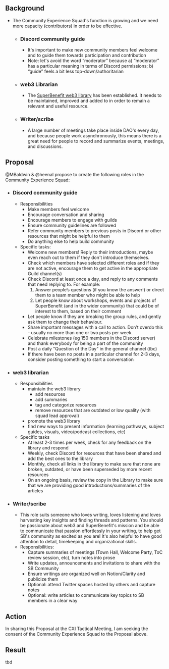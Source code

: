 ## Background
- The Community Experience Squad's function is growing and we need more capacity (contributors) in order to be effective.
	- ### Discord community guide
		- It's important to make new community members feel welcome and to guide them towards participation and contribution
		- Note: let's avoid the word “moderator” because a) “moderator” has a particular meaning in terms of Discord permissions; b) “guide” feels a bit less top-down/authoritarian
	- ### web3 Librarian
		- The [SuperBenefit web3 library](https://www.notion.so/superbenefit/web3-Library-7819e3c7a9fb482998cad3822e5dcb82) has been established. It needs to be maintained, improved and added to in order to remain a relevant and useful resource.
	- ### Writer/scribe
		- A large number of meetings take place inside DAO's every day, and because people work asynchronously, this means there is a great need for people to record and summarize events, meetings, and discussions.


## Proposal
@MBaldwin & @heenal propose to create the following roles in the Community Experience Squad:
- ### Discord community guide
	- Responsibilities
		- Make members feel welcome
		- Encourage conversation and sharing
		- Encourage members to engage with guilds
		- Ensure community guidelines are followed
		- Refer community members to previous posts in Discord or other resources that might be helpful to them
		- Do anything else to help build community
	- Specific tasks:
		- Welcome new members! Reply to their introductions, maybe even reach out to them if they don't introduce themselves.
		- Check which members have selected different roles and if they are not active, encourage them to get active in the appropriate Guild channel(s)
		- Check Discord at least once a day, and reply to any comments that need replying to. For example:
			1. Answer people’s questions (if you know the answer!) or direct them to a team member who might be able to help
			2. Let people know about workshops, events and projects of SuperBenefit (and in the wider community) that could be of interest to them, based on their comment
		- Let people know if they are breaking the group rules, and gently ask them to change their behaviour. 
		- Share important messages with a call to action. Don’t overdo this - usually no more than one or two posts per week.
		- Celebrate milestones (eg 150 members in the Discord server) and thank everybody for being a part of the community
		- Post a daily "Question of the Day" in the general channel (tbc)
		- If there have been no posts in a particular channel for 2-3 days, consider posting something to start a conversation
- ### web3 librarian
	- Responsibilities
		- maintain the web3 library
			- add resources
			- add summaries
			- tag and categorize resources
			- remove resources that are outdated or low quality (with squad lead approval)
		- promote the web3 library
		- find new ways to present information (learning pathways, subject guides, visuals, video/podcast collections, etc)
	- Specific tasks
		- At least 2-3 times per week, check for any feedback on the library and respond
		- Weekly, check Discord for resources that have been shared and add the best ones to the library
		- Monthly, check all links in the library to make sure that none are broken, outdated, or have been superseded by more recent resources
		- On an ongoing basis, review the copy in the Library to make sure that we are providing good introductions/summaries of the articles 
- ### Writer/scribe
	- This role suits someone who loves writing, loves listening and loves harvesting key insights and finding threads and patterns. You should be passionate about web3 and SuperBenefit's mission and be able to communicate that passion effortlessly in your writing, to help get SB's community as excited as you are! It's also helpful to have good attention to detail, timekeeping and organizational skills.
	- Responsibilities:
		- Capture summaries of meetings (Town Hall, Welcome Party, ToC review session, etc), turn notes into prose
		- Write updates, announcements and invitations to share with the SB Community
		- Ensure writings are organized well on Notion/Clarity and publicize them
		- Optional: attend Twitter spaces hosted by others and capture notes
		- Optional: write articles to communicate key topics to SB members in a clear way


## Action
In sharing this Proposal at the CXI Tactical Meeting, I am seeking the consent of the Community Experience Squad to the Proposal above.

## Result
tbd




